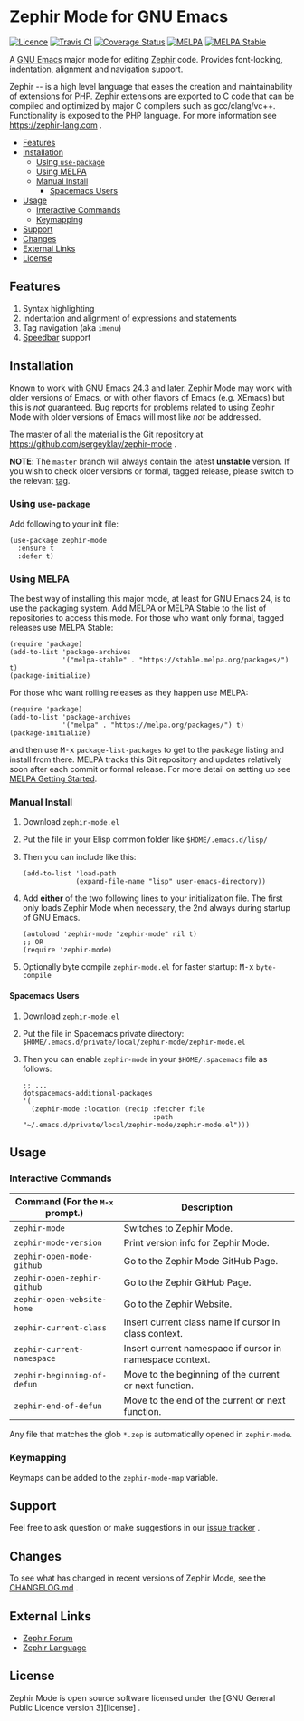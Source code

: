 # Zephir Mode for GNU Emacs

[![Licence](https://img.shields.io/badge/license-GPL_3-green.svg)](https://www.gnu.org/licenses/gpl-3.0.txt)
[![Travis CI](https://travis-ci.org/sergeyklay/zephir-mode.svg?branch=master)](https://travis-ci.org/sergeyklay/zephir-mode)
[![Coverage Status](https://coveralls.io/repos/github/sergeyklay/zephir-mode/badge.svg?branch=HEAD)](https://coveralls.io/github/sergeyklay/zephir-mode?branch=HEAD)
[![MELPA](https://melpa.org/packages/zephir-mode-badge.svg)](https://melpa.org/#/zephir-mode)
[![MELPA Stable](https://stable.melpa.org/packages/zephir-mode-badge.svg)](https://stable.melpa.org/#/zephir-mode)

A [GNU Emacs][emacs] major mode for editing [Zephir][zephir] code.
Provides font-locking, indentation, alignment and navigation support.

Zephir -- is a high level language that eases the creation and
maintainability of extensions for PHP.  Zephir extensions are
exported to C code that can be compiled and optimized by major C
compilers such as gcc/clang/vc++.  Functionality is exposed to the
PHP language. For more information see https://zephir-lang.com .

- [Features](#features)
- [Installation](#installation)
  - [Using `use-package`](#using-use-package)
  - [Using MELPA](#using-melpa)
  - [Manual Install](#manual-install)
     - [Spacemacs Users](#spacemacs-users)
- [Usage](#usage)
  - [Interactive Commands](#interactive-commands)
  - [Keymapping](#keymapping)
- [Support](#support)
- [Changes](#changes)
- [External Links](#external-links)
- [License](#license)

## Features

1. Syntax highlighting
2. Indentation and alignment of expressions and statements
3. Tag navigation (aka `imenu`)
4. [Speedbar][speedbar] support

## Installation

Known to work with GNU Emacs 24.3 and later. Zephir Mode may work with older
versions of Emacs, or with other flavors of Emacs (e.g. XEmacs) but this is
_not_ guaranteed. Bug reports for problems related to using Zephir Mode with
older versions of Emacs will most like _not_ be addressed.

The master of all the material is the Git repository at
https://github.com/sergeyklay/zephir-mode .

**NOTE**: The `master` branch will always contain the latest **unstable**
version. If you wish to check older versions or formal, tagged release, please
switch to the relevant [tag][tags].

### Using [`use-package`](https://github.com/jwiegley/use-package)

Add following to your init file:

```elisp
(use-package zephir-mode
  :ensure t
  :defer t)
```

### Using MELPA

The best way of installing this major mode, at least for GNU Emacs 24, is to
use the packaging system. Add MELPA or MELPA Stable to the list of repositories
to access this mode. For those who want only formal, tagged releases use
MELPA Stable:

```elisp
(require 'package)
(add-to-list 'package-archives
             '("melpa-stable" . "https://stable.melpa.org/packages/") t)
(package-initialize)
```

For those who want rolling releases as they happen use MELPA:

```elisp
(require 'package)
(add-to-list 'package-archives
             '("melpa" . "https://melpa.org/packages/") t)
(package-initialize)
```

and then use <kbd>M-x</kbd> `package-list-packages` to get to the
package listing and install from there. MELPA tracks this Git repository and
updates relatively soon after each commit or formal release. For more detail on
setting up see [MELPA Getting Started][getting-started].

### Manual Install

1. Download `zephir-mode.el`

2. Put the file in your Elisp common folder like `$HOME/.emacs.d/lisp/`

3. Then you can include like this:
   ```elisp
   (add-to-list 'load-path
                (expand-file-name "lisp" user-emacs-directory))
   ```
4. Add **either** of the two following lines to your initialization file.
   The first only loads Zephir Mode when necessary, the 2nd always during
   startup of GNU Emacs.
   ```elisp
   (autoload 'zephir-mode "zephir-mode" nil t)
   ;; OR
   (require 'zephir-mode)
   ```
5. Optionally byte compile `zephir-mode.el` for faster startup:
   <kbd>M-x</kbd> `byte-compile`

#### Spacemacs Users

1. Download `zephir-mode.el`

2. Put the file in Spacemacs private directory:
   `$HOME/.emacs.d/private/local/zephir-mode/zephir-mode.el`

3. Then you can enable `zephir-mode` in your `$HOME/.spacemacs` file as follows:
   ```elisp
   ;; ...
   dotspacemacs-additional-packages
   '(
     (zephir-mode :location (recip :fetcher file
                                   :path "~/.emacs.d/private/local/zephir-mode/zephir-mode.el")))
   ```
## Usage

### Interactive Commands

| Command (For the <kbd>M-x</kbd> prompt.) | Description                                              |
| ---                                      | ---                                                      |
| `zephir-mode`                            | Switches to Zephir Mode.                                 |
| `zephir-mode-version`                    | Print version info for Zephir Mode.                      |
| `zephir-open-mode-github`                | Go to the Zephir Mode GitHub Page.                       |
| `zephir-open-zephir-github`              | Go to the Zephir GitHub Page.                            |
| `zephir-open-website-home`               | Go to the Zephir Website.                                |
| `zephir-current-class`                   | Insert current class name if cursor in class context.    |
| `zephir-current-namespace`               | Insert current namespace if cursor in namespace context. |
| `zephir-beginning-of-defun`              | Move to the beginning of the current or next function.   |
| `zephir-end-of-defun`                    | Move to the end of the current or next function.         |

Any file that matches the glob `*.zep` is automatically opened in `zephir-mode`.

### Keymapping

Keymaps can be added to the `zephir-mode-map` variable.

## Support

Feel free to ask question or make suggestions in our [issue tracker][issues] .

## Changes

To see what has changed in recent versions of Zephir Mode,
see the [CHANGELOG.md][changelog] .

## External Links

* [Zephir Forum][forum]
* [Zephir Language][language]

## License

Zephir Mode is open source software licensed under the
[GNU General Public Licence version 3][license] .

[speedbar]: "https://www.gnu.org/software/emacs/manual/html_node/emacs/Speedbar.html"
[tags]: https://github.com/sergeyklay/zephir-mode/tags
[getting-started]: https://melpa.org/#/getting-started
[emacs]: https://www.gnu.org/software/emacs/
[zephir]: https://zephir-lang.com
[derived-mode]: http://cc-mode.sourceforge.net/derived-mode-ex.el
[changelog]: ./CHANGELOG.md
[issues]: https://github.com/sergeyklay/zephir-mode/issues
[forum]: https://forum.zephir-lang.com
[language]: https://zephir-lang.com
